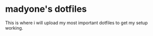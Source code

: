 # madyone's dotfiles

This is where i will upload my most important dotfiles to get my setup working.
